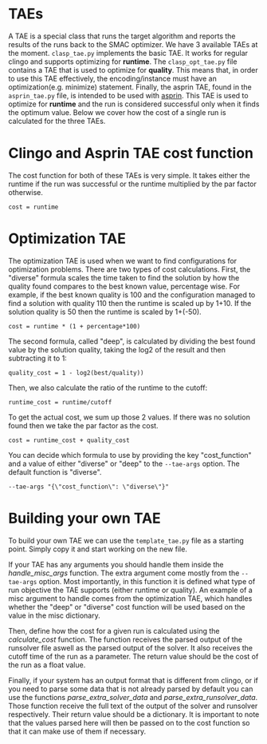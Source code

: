 # TAEs
A TAE is a special class that runs the target algorithm and reports the results of the runs back to the SMAC optimizer. We have 3 available TAEs at the moment. ```clasp_tae.py``` implements the basic TAE. It works for regular clingo and supports optimizing for **runtime**. The ```clasp_opt_tae.py``` file contains a TAE that is used to optimize for **quality**. This means that, in order to use this TAE effectively, the encoding/instance must have an optimization(e.g. minimize) statement. Finally, the asprin TAE, found in the ```asprin_tae.py``` file, is intended to be used with [asprin](https://github.com/potassco/asprin). This TAE is used to optimize for **runtime** and the run is considered successful only when it finds the optimum value. Below we cover how the cost of a single run is calculated for the three TAEs.

# Clingo and Asprin TAE cost function

The cost function for both of these TAEs is very simple. It takes either the runtime if the run was successful or the runtime multiplied by the par factor otherwise.
```
cost = runtime
```

# Optimization TAE

The optimization TAE is used when we want to find configurations for optimization problems. There are two types of cost calculations. First, the "diverse" formula scales the time taken to find the solution by how the quality found compares to the best known value, percentage wise. For example, if the best known quality is 100 and the configuration managed to find a solution with quality 110 then the runtime is scaled up by 1+10. If the solution quality is 50 then the runtime is scaled by 1+(-50).
```
cost = runtime * (1 + percentage*100)
```


The second formula, called "deep", is calculated by dividing the best found value by the solution quality, taking the log2 of the result and then subtracting it to 1:
```
quality_cost = 1 - log2(best/quality))
```

Then, we also calculate the ratio of the runtime to the cutoff:
```
runtime_cost = runtime/cutoff
```

To get the actual cost, we sum up those 2 values. If there was no solution found then we take the par factor as the cost.
```
cost = runtime_cost + quality_cost
```

You can decide which formula to use by providing the key "cost_function" and a value of either "diverse" or "deep" to the ```--tae-args``` option. The default function is "diverse".

```
--tae-args "{\"cost_function\": \"diverse\"}"
```

# Building your own TAE

To build your own TAE we can use the ```template_tae.py``` file as a starting point. Simply copy it and start working on the new file.

If your TAE has any arguments you should handle them inside the *handle_misc_args* function. The extra argument come mostly from the ```--tae-args``` option. Most importantly, in this function it is defined what type of run objective the TAE supports (either runtime or quality). An example of a misc argument to handle comes from the optimization TAE, which handles whether the "deep" or "diverse" cost function will be used based on the value in the misc dictionary.

Then, define how the cost for a given run is calculated using the *calculate_cost* function. The function receives the parsed output of the runsolver file aswell as the parsed output of the solver. It also receives the cutoff time of the run as a parameter. The return value should be the cost of the run as a float value.

Finally, if your system has an output format that is different from clingo, or if you need to parse some data that is not already parsed by default you can use the functions *parse_extra_solver_data* and *parse_extra_runsolver_data*. Those function receive the full text of the output of the solver and runsolver respectively. Their return value should be a dictionary. It is important to note that the values parsed here will then be passed on to the cost function so that it can make use of them if necessary.

